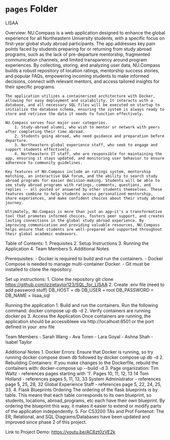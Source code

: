 # `pages` Folder

LISAA

Overview: 
    NU.Compass is a web application designed to enhance the global experience for all Northeastern University students, with a specific focus on first-year global study abroad participants. The app addresses key pain points faced by students preparing for or returning from study abroad programs, such as the lack of pre-departure mentorship, fragmented communication channels, and limited transparency around program experiences. By collecting, storing, and analyzing user data, NU.Compass builds a robust repository of location ratings, mentorship success stories, and popular FAQs, empowering incoming students to make informed decisions, connect with relevant mentors, and access tailored insights for their specific programs.

    The application utilizes a containerized architecture with Docker, allowing for easy deployment and scalability. It interacts with a database, and all necessary SQL files will be executed on startup to initialize the database schema, ensuring the system is always ready to store and retrieve the data it needs to function effectively.

    NU.Compass serves four major user categories. 
        1. Study-abroad alumni, who wish to mentor or network with peers after completing their time abroad.
        2. Students going abroad, who need guidance and preparation before departure. 
        3. Northeastern global experience staff, who seek to engage and support students effectively.
        4. Northeastern IT staff, who are responsible for maintaining the app, ensuring it stays updated, and monitoring user behavior to ensure adherence to community guidelines.
        
    Key features of NU.Compass include an ratings system, mentorship matching, an interactive Q&A forum, and the ability to search study abroad programs for easier decision-making. Students will be able to see study abroad programs with ratings, comments, questions, and replies -- all posted or answered by other students themselves. These features combine to help students access personalized mentorship, share experiences, and make confident choices about their study abroad journey.

    Ultimately, NU.Compass is more than just an app—it's a transformative tool that promotes informed choices, fosters peer support, and creates lasting connections in the global study abroad experience. By improving communication and providing valuable resources, NU.Compass helps ensure that students are well-prepared and supported throughout their global academic endeavors.


Table of Contents: 
    1. Prequisites 
    2. Setup Instructions 
    3. Running the Application 
    4. Team Members 
    5. Additional Notes 

Prerequisites: 
    - Docker is required to build and run the containers. 
    - Docker Compose is needed to manage multi-container Docker. 
    - Git must be installed to clone the repository. 

Set up instructions: 
    1. Clone the repository
        git clone https://github.com/izzietaylor123/SQL_for_LISAA
    2. Create .env file (need to  add password stuff) 
        DB_HOST = db 
        DB_USER = root 
        DB_PASSWORD = 
        DB_NAME = lisaa_sql

Running the application 
    1. Build and run the containers. 
        Run the following command: docker compose up db -d 
    2. Verify containers are running 
        docker ps 
    3. Access the Application 
        Once containers are running, the application should be accessibleee via http://localhost:8501 or the port defined in your .env file

Team Members
    - Sarah Wang 
    - Ava Toren 
    - Lara Goyal 
    - Ashna Shah 
    - Isabel Taylor 

Additional Notes 
    1. Docker Errors: 
        Ensure that Docker is running, so try running docker compose down db followed by docker compose up db -d
    2. Rebuilding Containers: 
        If  you make changes to the Dockerfile, rebuild the containers with: docker-compose up --build -d
    3. Page organization:
        Tim Waltz - references pages starting with '1'. Pages 10, 11, 12, 13 14
        Tom Holland - references pages 5, 11, 13, 33
        System Administrator - references page 5, 25, 28, 32
        Global Experience Staff - references page 5, 22, 24, 25, 33.
    4. Flask Blueprints Ordering 
        The ordering of the flask blueprints is by table. This means that each table corresponds to its own blueprint, so students, locations, abroad_programs, etc each have their own blueprint. By ordering the blueprint this way, it makes it easier to extend or modify parts of the application independently. 
    5. For CS3200 TAs and Prof Fontenot: The ER, Relational, and SQL Diagrams/Databases have been updated and improved since phase 2 of this project. 
        
Link to Project Demo: https://youtu.be/AC8zt0zVE2k